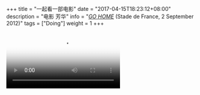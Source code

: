 +++
title = "一起看一部电影"
date = "2017-04-15T18:23:12+08:00"
description = "电影 芳华"
info = "[*GO HOME*](weiam.ml) (Stade de France, 2 September 2012)"
tags = ["Doing"]
weight = 1
+++

<video src="https://gateway.pinata.cloud/ipfs/QmYVri7jyBdPyfR8AgBLTgyTjiJifCgpeHFiFrKxowQeq8" poster="../images/fanghua.jpg" controls></video>	
	

